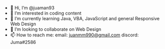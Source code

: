 - 👋 Hi, I’m @juaman93
- 👀 I’m interested in coding content
- 🌱 I’m currently learning Java, VBA, JavaScript and general Responsive Web Design
- 💞️ I’m looking to collaborate on Web Design
- 📫 How to reach me:
  email: juanmm990@gmail.com
  discord: Juma#2586

<!---
juaman93/juaman93 is a ✨ special ✨ repository because its `README.md` (this file) appears on your GitHub profile.
You can click the Preview link to take a look at your changes.
--->
